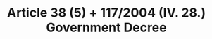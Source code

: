 ---
title: "Article 38 (5) + 117/2004 (IV. 28.) Government Decree"
draft: false
exceptions:
- info53n
memberstates:
- HU
score: 3
compensation:
- No compensation
remarks: |
 Institutions digitizing their collections can connect to each other and share the content in a dedicated network


link: "http://www.sztnh.gov.hu/en/English/jogforras/hungarian_copyright_act.pdf"
---